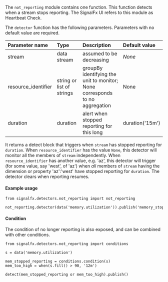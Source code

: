The `not_reporting` module contains one function. This function detects when a stream stops reporting. The SignalFx UI refers to this module as Heartbeat Check.

The `detector` function has the following parameters. Parameters with no default value are required.                         

|Parameter name|Type|Description|Default value|
|:---|:---|:---|:---|
|stream|data stream|assumed to be decreasing|*None*|
|resource_identifier|string or list of strings|groupBy identifying the unit to monitor; None corresponds to no aggregation|None|
|duration|duration|alert when stopped reporting for this long|duration('15m')|

It returns a detect block that triggers when `stream` has stopped reporting for `duration`. When `resource_identifier` has the value `None`, this detector will monitor all the members of `stream` independently. When `resource_identifier` has another value, e.g. 'az', this detector will trigger (for some value, say 'west', of 'az') when *all* members of `stream` having the dimension or property 'az':'west' have stopped reporting for `duration`. The detector clears when reporting resumes.
   
#### Example usage
~~~~~~~~~~~~~~~~~~~~
from signalfx.detectors.not_reporting import not_reporting

not_reporting.detector(data('memory.utilization')).publish('memory_stopped_reporting')
~~~~~~~~~~~~~~~~~~~~

#### Condition

The condition of no longer reporting is also exposed, and can be combined with other conditions.

~~~~~~~~~~~~~~~~~~~~
from signalfx.detectors.not_reporting import conditions

s = data('memory.utilization')

mem_stopped_reporting = conditions.condition(s)
mem_too_high = when(s.fill() > 90, '12m')

detect(mem_stopped_reporting or mem_too_high).publish()
~~~~~~~~~~~~~~~~~~~~
